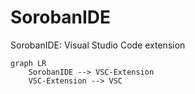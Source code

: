 # SorobanIDE
SorobanIDE: Visual Studio Code extension

```mermaid
graph LR
    SorobanIDE --> VSC-Extension
    VSC-Extension --> VSC
```

